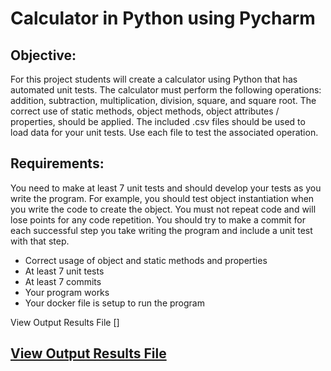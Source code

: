 # Calculator in Python using Pycharm

## Objective:   
For this project students will create a calculator using Python that has automated unit tests.  The calculator must perform the following operations: addition, subtraction, multiplication, division, square, and square root.  The correct use of static methods, object methods, object attributes / properties, should be applied.   The included .csv files should be used to load data for your unit tests.  Use each file to test the associated operation.   
## Requirements:
You need to make at least 7 unit tests and should develop your tests as you write the program.  For example, you should test object instantiation when you write the code to create the object.  You must not repeat code and will lose points for any code repetition.   You should try to make a commit for each successful step you take writing the program and include a unit test with that step.

* Correct usage of object and static methods and properties
* At least 7 unit tests
* At least 7 commits
* Your program works
* Your docker file is setup to run the program

View Output Results File []
## [View Output Results File](https://github.com/shellynj/Calculator_pycharm/blob/master/OutPut_Calculator_Project.txt)
